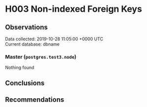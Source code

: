 # H003 Non-indexed Foreign Keys #

## Observations ##
Data collected: 2019-10-28 11:05:00 +0000 UTC  
Current database: dbname  


### Master (`postgres.test3.node`) ###



Nothing found



## Conclusions ##


## Recommendations ##

